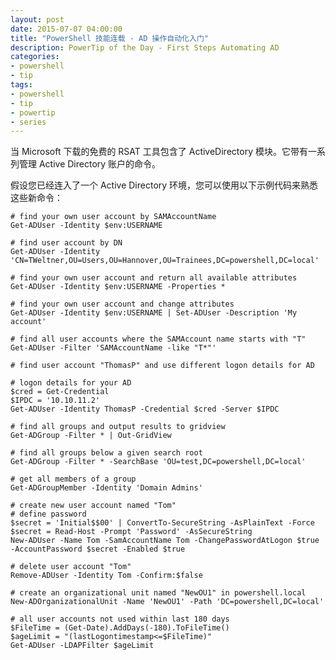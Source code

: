 ```yaml
---
layout: post
date: 2015-07-07 04:00:00
title: "PowerShell 技能连载 - AD 操作自动化入门"
description: PowerTip of the Day - First Steps Automating AD
categories:
- powershell
- tip
tags:
- powershell
- tip
- powertip
- series
---
```

当 Microsoft 下载的免费的 RSAT 工具包含了 ActiveDirectory 模块。它带有一系列管理 Active Directory 账户的命令。

假设您已经连入了一个 Active Directory 环境，您可以使用以下示例代码来熟悉这些新命令：

    # find your own user account by SAMAccountName
    Get-ADUser -Identity $env:USERNAME
    
    # find user account by DN
    Get-ADUser -Identity 'CN=TWeltner,OU=Users,OU=Hannover,OU=Trainees,DC=powershell,DC=local'
    
    # find your own user account and return all available attributes
    Get-ADUser -Identity $env:USERNAME -Properties * 
    
    # find your own user account and change attributes
    Get-ADUser -Identity $env:USERNAME | Set-ADUser -Description 'My account'
    
    # find all user accounts where the SAMAccount name starts with "T"
    Get-ADUser -Filter 'SAMAccountName -like "T*"'
    
    # find user account "ThomasP" and use different logon details for AD
    
    # logon details for your AD
    $cred = Get-Credential
    $IPDC = '10.10.11.2'
    Get-ADUser -Identity ThomasP -Credential $cred -Server $IPDC
    
    # find all groups and output results to gridview
    Get-ADGroup -Filter * | Out-GridView
    
    # find all groups below a given search root
    Get-ADGroup -Filter * -SearchBase 'OU=test,DC=powershell,DC=local'
    
    # get all members of a group
    Get-ADGroupMember -Identity 'Domain Admins' 
    
    # create new user account named "Tom"
    # define password
    $secret = 'Initial$$00' | ConvertTo-SecureString -AsPlainText -Force
    $secret = Read-Host -Prompt 'Password' -AsSecureString
    New-ADUser -Name Tom -SamAccountName Tom -ChangePasswordAtLogon $true -AccountPassword $secret -Enabled $true 
    
    # delete user account "Tom"
    Remove-ADUser -Identity Tom -Confirm:$false
    
    # create an organizational unit named "NewOU1" in powershell.local
    New-ADOrganizationalUnit -Name 'NewOU1' -Path 'DC=powershell,DC=local'
    
    # all user accounts not used within last 180 days
    $FileTime = (Get-Date).AddDays(-180).ToFileTime()
    $ageLimit = "(lastLogontimestamp<=$FileTime)"
    Get-ADUser -LDAPFilter $ageLimit

<!--本文国际来源：[First Steps Automating AD](http://community.idera.com/powershell/powertips/b/tips/posts/first-steps-automating-ad)-->

